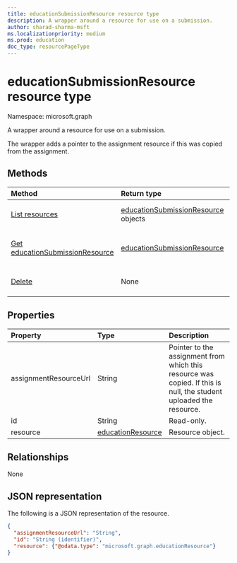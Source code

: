 ```yaml
---
title: educationSubmissionResource resource type
description: A wrapper around a resource for use on a submission.
author: sharad-sharma-msft
ms.localizationpriority: medium
ms.prod: education
doc_type: resourcePageType
---
```


# educationSubmissionResource resource type

Namespace: microsoft.graph

A wrapper around a resource for use on a submission. 

The wrapper adds a pointer to the assignment resource if this was copied from the assignment.  

## Methods

| Method                                                                       | Return type                                                           | Description                                                                     |
| :--------------------------------------------------------------------------- | :-------------------------------------------------------------------- | :------------------------------------------------------------------------------ |
| [List resources](../api/educationsubmission-list-resources.md)               | [educationSubmissionResource](educationsubmissionresource.md) objects | Returns a list of **educationSubmissionResource** objects.                      |
| [Get educationSubmissionResource](../api/educationsubmissionresource-get.md) | [educationSubmissionResource](educationsubmissionresource.md)         | Read properties and relationships of an **educationSubmissionResource** object. |
| [Delete](../api/educationsubmissionresource-delete.md)                       | None                                                                  | Delete an **educationSubmissionResource** object.                               |

## Properties

| Property              | Type                                      | Description                                                                                                        |
| :-------------------- | :---------------------------------------- | :----------------------------------------------------------------------------------------------------------------- |
| assignmentResourceUrl | String                                    | Pointer to the assignment from which this resource was copied. If this is null, the student uploaded the resource. |
| id                    | String                                    | Read-only.                                                                                                         |
| resource              | [educationResource](educationresource.md) | Resource object.                                                                                                   |

## Relationships

None

## JSON representation

The following is a JSON representation of the resource.

<!-- {
  "blockType": "resource",
  "optionalProperties": [

  ],
  "@odata.type": "microsoft.graph.educationSubmissionResource"
}-->

```json
{
  "assignmentResourceUrl": "String",
  "id": "String (identifier)",
  "resource": {"@odata.type": "microsoft.graph.educationResource"}
}
```

<!-- uuid: 8fcb5dbc-d5aa-4681-8e31-b001d5168d79
2015-10-25 14:57:30 UTC -->

<!--
{
  "type": "#page.annotation",
  "description": "educationSubmissionResource resource",
  "keywords": "",
  "section": "documentation",
  "tocPath": "",
  "suppressions": []
}
-->
